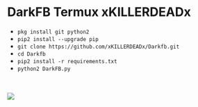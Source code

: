 # DarkFB Termux xKILLERDEADx

<ul>
<li><code>pkg install git python2</code></li>
<li><code>pip2 install --upgrade pip</code></li>
<li><code>git clone https://github.com/xKILLERDEADx/Darkfb.git</code></li>
<li><code>cd Darkfb</code></li>
<li><code>pip2 install -r requirements.txt</code></li>
<li><code>python2 DarkFB.py</code></li>
</ul>
<br />
<br />
<img src="https://github.com/xKILLERDEADx/Darkfb/blob/master/AirBrush_20200521120317_com.termux.png" />


